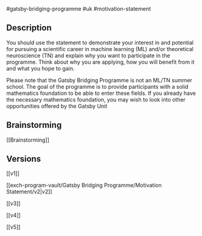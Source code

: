 #gatsby-bridging-programme #uk #motivation-statement

## Description

You should use the statement to demonstrate your interest in and potential for pursuing a scientific career in machine learning (ML) and/or theoretical neuroscience (TN) and explain why you want to participate in the programme. Think about why you are applying, how you will benefit from it and what you hope to gain.

Please note that the Gatsby Bridging Programme is not an ML/TN summer school. The goal of the programme is to provide participants with a solid mathematics foundation to be able to enter these fields. If you already have the necessary mathematics foundation, you may wish to look into other opportunities offered by the Gatsby Unit

## Brainstorming

[[Brainstorming]]

## Versions

[[v1]]

[[exch-program-vault/Gatsby Bridging Programme/Motivation Statement/v2|v2]]

[[v3]]

[[v4]]

[[v5]]